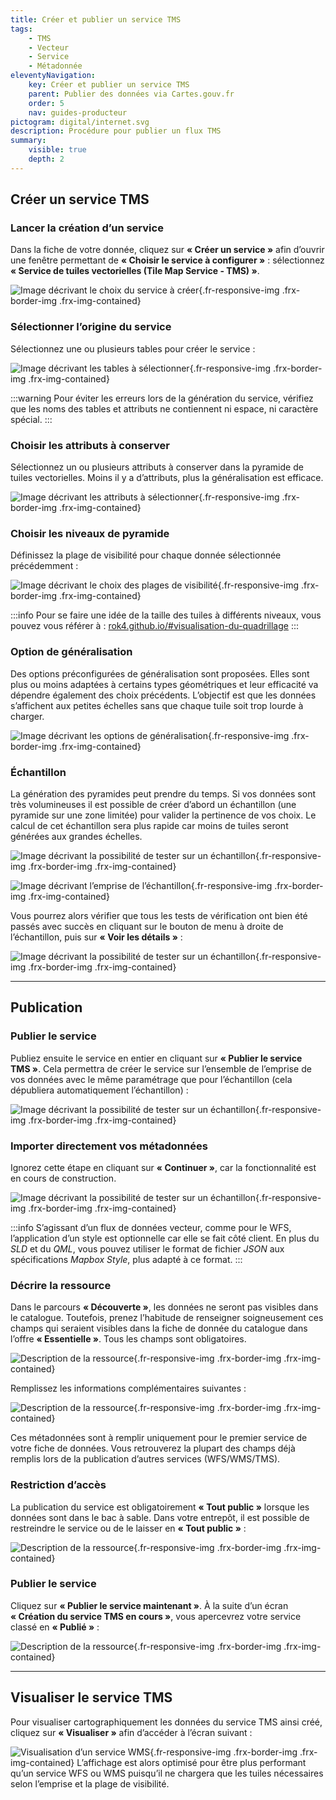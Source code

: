 ```yaml
---
title: Créer et publier un service TMS
tags:
    - TMS
    - Vecteur
    - Service
    - Métadonnée
eleventyNavigation:
    key: Créer et publier un service TMS
    parent: Publier des données via Cartes.gouv.fr
    order: 5
    nav: guides-producteur
pictogram: digital/internet.svg
description: Procédure pour publier un flux TMS
summary:
    visible: true
    depth: 2
---
```


## Créer un service TMS

### Lancer la création d’un service 

Dans la fiche de votre donnée, cliquez sur **« Créer un service »** afin d’ouvrir une fenêtre permettant de **« Choisir le service à configurer »** : sélectionnez **« Service de tuiles vectorielles (Tile Map Service - TMS) »**.

![Image décrivant le choix du service à créer](/img/guides-producteur/publier-des-donnees-via-cartes-gouv/tms/01_service-tms.png){.fr-responsive-img .frx-border-img .frx-img-contained}

### Sélectionner l’origine du service

Sélectionnez une ou plusieurs tables pour créer le service :

![Image décrivant les tables à sélectionner](/img/guides-producteur/publier-des-donnees-via-cartes-gouv/tms/02_selection-tables.png){.fr-responsive-img .frx-border-img .frx-img-contained}

:::warning
Pour éviter les erreurs lors de la génération du service, vérifiez que les noms des tables et attributs ne contiennent ni espace, ni caractère spécial.
:::

### Choisir les attributs à conserver

Sélectionnez un ou plusieurs attributs à conserver dans la pyramide de tuiles vectorielles. Moins il y a d’attributs, plus la généralisation est efficace.

![Image décrivant les attributs à sélectionner](/img/guides-producteur/publier-des-donnees-via-cartes-gouv/tms/03_attributs.png){.fr-responsive-img .frx-border-img .frx-img-contained}

### Choisir les niveaux de pyramide

Définissez la plage de visibilité pour chaque donnée sélectionnée précédemment :

![Image décrivant le choix des plages de visibilité](/img/guides-producteur/publier-des-donnees-via-cartes-gouv/tms/04_zoom.png){.fr-responsive-img .frx-border-img .frx-img-contained}

:::info
Pour se faire une idée de la taille des tuiles à différents niveaux, vous pouvez vous référer à : <a href="https://rok4.github.io/#visualisation-du-quadrillage" target="_blank" rel="noopener noreferrer" title="rok4.github.io/#visualisation-du-quadrillage - ouvre une nouvelle fenêtre">rok4.github.io/#visualisation-du-quadrillage</a>
:::

### Option de généralisation

Des options préconfigurées de généralisation sont proposées. Elles sont plus ou moins adaptées à certains types géométriques et leur efficacité va dépendre également des choix précédents. L’objectif est que les données s’affichent aux petites échelles sans que chaque tuile soit trop lourde à charger.

![Image décrivant les options de généralisation](/img/guides-producteur/publier-des-donnees-via-cartes-gouv/tms/05_generalisation.png){.fr-responsive-img .frx-border-img .frx-img-contained}

### Échantillon

La génération des pyramides peut prendre du temps. Si vos données sont très volumineuses il est possible de créer d’abord un échantillon (une pyramide sur une zone limitée) pour valider la pertinence de vos choix. Le calcul de cet échantillon sera plus rapide car moins de tuiles seront générées aux grandes échelles.

![Image décrivant la possibilité de tester sur un échantillon](/img/guides-producteur/publier-des-donnees-via-cartes-gouv/tms/06_echantillon.png){.fr-responsive-img .frx-border-img .frx-img-contained}

![Image décrivant l’emprise de l’échantillon](/img/guides-producteur/publier-des-donnees-via-cartes-gouv/tms/07_echantillon2.png){.fr-responsive-img .frx-border-img .frx-img-contained}

Vous pourrez alors vérifier que tous les tests de vérification ont bien été passés avec succès en cliquant sur le bouton de menu à droite de l’échantillon, puis sur **« Voir les détails »** :

![Image décrivant la possibilité de tester sur un échantillon](/img/guides-producteur/publier-des-donnees-via-cartes-gouv/tms/08_verifier-echantillon.png){.fr-responsive-img .frx-border-img .frx-img-contained}

---

## Publication

### Publier le service

Publiez ensuite le service en entier en cliquant sur **« Publier le service TMS »**. Cela permettra de créer le service sur l’ensemble de l’emprise de vos données avec le même paramétrage que pour l’échantillon (cela dépubliera automatiquement l’échantillon) :

![Image décrivant la possibilité de tester sur un échantillon](/img/guides-producteur/publier-des-donnees-via-cartes-gouv/tms/09_publier-echantillon.png){.fr-responsive-img .frx-border-img .frx-img-contained}

### Importer directement vos métadonnées

Ignorez cette étape en cliquant sur **« Continuer »**, car la fonctionnalité est en cours de construction.

![Image décrivant la possibilité de tester sur un échantillon](/img/guides-producteur/publier-des-donnees-via-cartes-gouv/tms/10_source-metadonnees.png){.fr-responsive-img .frx-border-img .frx-img-contained}

:::info
S’agissant d’un flux de données vecteur, comme pour le WFS, l’application d’un style est optionnelle car elle se fait côté client. En plus du _SLD_ et du _QML_, vous pouvez utiliser le format de fichier _JSON_ aux spécifications _Mapbox Style_, plus adapté à ce format.
:::

### Décrire la ressource

Dans le parcours **« Découverte »**, les données ne seront pas visibles dans le catalogue. Toutefois, prenez l’habitude de renseigner soigneusement ces champs qui seraient visibles dans la fiche de donnée du catalogue dans l’offre **« Essentielle »**. Tous les champs sont obligatoires.

![Description de la ressource](/img/guides-producteur/publier-des-donnees-via-cartes-gouv/tms/11_description-ressource.png){.fr-responsive-img .frx-border-img .frx-img-contained}

Remplissez les informations complémentaires suivantes :

![Description de la ressource](/img/guides-producteur/publier-des-donnees-via-cartes-gouv/tms/12_description-ressource2.png){.fr-responsive-img .frx-border-img .frx-img-contained}

Ces métadonnées sont à remplir uniquement pour le premier service de votre fiche de données. Vous retrouverez la plupart des champs déjà remplis lors de la publication d’autres services (WFS/WMS/TMS).

### Restriction d’accès

La publication du service est obligatoirement **« Tout public »** lorsque les données sont dans le bac à sable. Dans votre entrepôt, il est possible de restreindre le service ou de le laisser en **« Tout public »** :

![Description de la ressource](/img/guides-producteur/publier-des-donnees-via-cartes-gouv/tms/13_restrictions.png){.fr-responsive-img .frx-border-img .frx-img-contained}

### Publier le service

Cliquez sur **« Publier le service maintenant »**. À la suite d’un écran **« Création du service TMS en cours »**, vous apercevrez votre service classé en **« Publié »** :

![Description de la ressource](/img/guides-producteur/publier-des-donnees-via-cartes-gouv/tms/14_service-tms-publie.png){.fr-responsive-img .frx-border-img .frx-img-contained}

---

## Visualiser le service TMS

Pour visualiser cartographiquement les données du service TMS ainsi créé, cliquez sur **« Visualiser »** afin d’accéder à l’écran suivant :

![Visualisation d’un service WMS](/img/guides-producteur/publier-des-donnees-via-cartes-gouv/tms/15_visualiser-service.png){.fr-responsive-img .frx-border-img .frx-img-contained}
L’affichage est alors optimisé pour être plus performant qu’un service WFS ou WMS puisqu’il ne chargera que les tuiles nécessaires selon l’emprise et la plage de visibilité.
